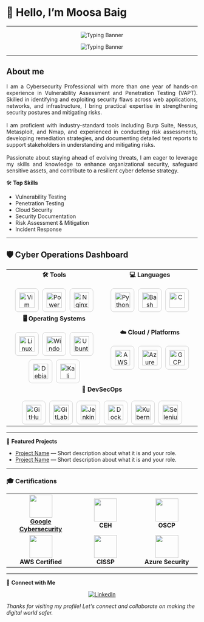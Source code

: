 # 👋 Hello, I’m Moosa Baig
---
<!-- Banner -->
<p align="center">
  <img src="https://readme-typing-svg.herokuapp.com?font=Courier&weight=600&size=30&pause=1000&color=00F7FF&center=true&vCenter=true&width=800&lines=How+you+doin'?" alt="Typing Banner" />
</p>

<p align="center">
  <img src="https://readme-typing-svg.herokuapp.com?font=Courier&weight=600&size=30&pause=100&color=00F7FF&center=true&vCenter=true&width=800&lines=Winners+don't+make+excuses" alt="Typing Banner" />
</p>

----
## About me

<p align="justify">
I am a Cybersecurity Professional with more than one year of hands-on experience in Vulnerability Assessment and Penetration Testing (VAPT). Skilled in identifying and exploiting security flaws across web applications, networks, and infrastructure, I bring practical expertise in strengthening security postures and mitigating risks.  
<br><br>
I am proficient with industry-standard tools including Burp Suite, Nessus, Metasploit, and Nmap, and experienced in conducting risk assessments, developing remediation strategies, and documenting detailed test reports to support stakeholders in understanding and mitigating risks.  
<br><br>
Passionate about staying ahead of evolving threats, I am eager to leverage my skills and knowledge to enhance organizational security, safeguard sensitive assets, and contribute to a resilient cyber defense strategy. 
</p>



🛠️ **Top Skills**
- Vulnerability Testing
- Penetration Testing
- Cloud Security
- Security Documentation
- Risk Assessment & Mitigation
- Incident Response

---
## 🛡️ Cyber Operations Dashboard

<table align="center">
  <tr>
    <td align="center" width="50%">
      <b>🛠️ Tools</b><br><br>
      <div style="display: flex; gap: 10px; justify-content: center;">
        <a href="https://www.vim.org/" target="_blank" style="width:60px; height:60px; display:flex; align-items:center; justify-content:center; border:1px solid #ccc; border-radius:8px;">
          <img src="https://skillicons.dev/icons?i=vim" alt="Vim" width="40" />
        </a>
        <a href="https://docs.microsoft.com/en-us/powershell/" target="_blank" style="width:60px; height:60px; display:flex; align-items:center; justify-content:center; border:1px solid #ccc; border-radius:8px;">
          <img src="https://skillicons.dev/icons?i=powershell" alt="PowerShell" width="40" />
        </a>
        <a href="https://www.nginx.com/" target="_blank" style="width:60px; height:60px; display:flex; align-items:center; justify-content:center; border:1px solid #ccc; border-radius:8px;">
          <img src="https://skillicons.dev/icons?i=nginx" alt="Nginx" width="40" />
        </a>
      </div>
    </td>
    <td align="center" width="50%">
      <b>💻 Languages</b><br><br>
      <div style="display: flex; gap: 10px; justify-content: center;">
        <a href="https://www.python.org/" target="_blank" style="width:60px; height:60px; display:flex; align-items:center; justify-content:center; border:1px solid #ccc; border-radius:8px;">
          <img src="https://skillicons.dev/icons?i=python" alt="Python" width="40" />
        </a>
        <a href="https://www.gnu.org/software/bash/" target="_blank" style="width:60px; height:60px; display:flex; align-items:center; justify-content:center; border:1px solid #ccc; border-radius:8px;">
          <img src="https://skillicons.dev/icons?i=bash" alt="Bash" width="40" />
        </a>
        <a href="https://en.cppreference.com/w/c/language" target="_blank" style="width:60px; height:60px; display:flex; align-items:center; justify-content:center; border:1px solid #ccc; border-radius:8px;">
          <img src="https://skillicons.dev/icons?i=c" alt="C" width="40" />
        </a>
      </div>
    </td>
  </tr>
  <tr>
    <td align="center" width="50%">
      <b>🖥️ Operating Systems</b><br><br>
      <div style="display: flex; gap: 10px; justify-content: center; flex-wrap: wrap;">
        <a href="https://www.linux.org/" target="_blank" style="width:60px; height:60px; display:flex; align-items:center; justify-content:center; border:1px solid #ccc; border-radius:8px;">
          <img src="https://skillicons.dev/icons?i=linux" alt="Linux" width="40" />
        </a>
        <a href="https://www.microsoft.com/en-us/windows/" target="_blank" style="width:60px; height:60px; display:flex; align-items:center; justify-content:center; border:1px solid #ccc; border-radius:8px;">
          <img src="https://skillicons.dev/icons?i=windows" alt="Windows" width="40" />
        </a>
        <a href="https://ubuntu.com/" target="_blank" style="width:60px; height:60px; display:flex; align-items:center; justify-content:center; border:1px solid #ccc; border-radius:8px;">
          <img src="https://skillicons.dev/icons?i=ubuntu" alt="Ubuntu" width="40" />
        </a>
        <a href="https://www.debian.org/" target="_blank" style="width:60px; height:60px; display:flex; align-items:center; justify-content:center; border:1px solid #ccc; border-radius:8px;">
          <img src="https://skillicons.dev/icons?i=debian" alt="Debian" width="40" />
        </a>
        <a href="https://www.kali.org/" target="_blank" style="width:60px; height:60px; display:flex; align-items:center; justify-content:center; border:1px solid #ccc; border-radius:8px;">
          <img src="https://skillicons.dev/icons?i=kali" alt="Kali Linux" width="40" />
        </a>
      </div>
    </td>
    <td align="center" width="50%">
      <b>☁️ Cloud / Platforms</b><br><br>
      <div style="display: flex; gap: 10px; justify-content: center;">
        <a href="https://aws.amazon.com/" target="_blank" style="width:60px; height:60px; display:flex; align-items:center; justify-content:center; border:1px solid #ccc; border-radius:8px;">
          <img src="https://skillicons.dev/icons?i=aws" alt="AWS" width="40" />
        </a>
        <a href="https://azure.microsoft.com/" target="_blank" style="width:60px; height:60px; display:flex; align-items:center; justify-content:center; border:1px solid #ccc; border-radius:8px;">
          <img src="https://skillicons.dev/icons?i=azure" alt="Azure" width="40" />
        </a>
        <a href="https://cloud.google.com/" target="_blank" style="width:60px; height:60px; display:flex; align-items:center; justify-content:center; border:1px solid #ccc; border-radius:8px;">
          <img src="https://skillicons.dev/icons?i=gcp" alt="GCP" width="40" />
        </a>
      </div>
    </td>
  </tr>
  <tr>
    <td align="center" colspan="2" width="100%">
      <b>🔐 DevSecOps</b><br><br>
      <div style="display: flex; gap: 10px; justify-content: center; flex-wrap: wrap;">
        <a href="https://github.com/" target="_blank" style="width:60px; height:60px; display:flex; align-items:center; justify-content:center; border:1px solid #ccc; border-radius:8px;">
          <img src="https://skillicons.dev/icons?i=github" alt="GitHub" width="40" />
        </a>
        <a href="https://gitlab.com/" target="_blank" style="width:60px; height:60px; display:flex; align-items:center; justify-content:center; border:1px solid #ccc; border-radius:8px;">
          <img src="https://skillicons.dev/icons?i=gitlab" alt="GitLab" width="40" />
        </a>
        <a href="https://www.jenkins.io/" target="_blank" style="width:60px; height:60px; display:flex; align-items:center; justify-content:center; border:1px solid #ccc; border-radius:8px;">
          <img src="https://skillicons.dev/icons?i=jenkins" alt="Jenkins" width="40" />
        </a>
        <a href="https://www.docker.com/" target="_blank" style="width:60px; height:60px; display:flex; align-items:center; justify-content:center; border:1px solid #ccc; border-radius:8px;">
          <img src="https://skillicons.dev/icons?i=docker" alt="Docker" width="40" />
        </a>
        <a href="https://kubernetes.io/" target="_blank" style="width:60px; height:60px; display:flex; align-items:center; justify-content:center; border:1px solid #ccc; border-radius:8px;">
          <img src="https://skillicons.dev/icons?i=kubernetes" alt="Kubernetes" width="40" />
        </a>
        <a href="https://www.selenium.dev/" target="_blank" style="width:60px; height:60px; display:flex; align-items:center; justify-content:center; border:1px solid #ccc; border-radius:8px;">
          <img src="https://skillicons.dev/icons?i=selenium" alt="Selenium" width="40" />
        </a>
      </div>
    </td>
  </tr>
</table>

---

🚀 **Featured Projects**
<!-- Add your favorite projects below! Replace these placeholders with your own repositories. -->
- [Project Name](#) — Short description about what it is and your role.
- [Project Name](#) — Short description about what it is and your role.


---
### 🎓 Certifications  

<table align="center">
<tr>
    <td align="center" width="200px">
      <img src="https://img.icons8.com/color/96/google-logo.png" width="60"/><br>
      <b><a href="https://drive.google.com/file/d/1Ifkb7sKjSb-1ydCEwHqwqVN3Hk9_Dfey/view?usp=sharing" target="_blank">Google Cybersecurity</a></b>
    </td>
    <td align="center" width="200px">
      <img src="https://img.icons8.com/color/96/hacker.png" width="60"/><br>
      <b>CEH</b>
    </td>
    <td align="center" width="200px">
      <img src="https://img.icons8.com/color/96/cyber-security.png" width="60"/><br>
      <b>OSCP</b>
    </td>
  </tr>
  <tr>
    <td align="center" width="200px">
      <img src="https://img.icons8.com/color/96/cloud.png" width="60"/><br>
      <b>AWS Certified</b>
    </td>
    <td align="center" width="200px">
      <img src="https://img.icons8.com/color/96/shield.png" width="60"/><br>
      <b>CISSP</b>
    </td>
    <td align="center" width="200px">
      <img src="https://img.icons8.com/color/96/azure.png" width="60"/><br>
      <b>Azure Security</b>
    </td>
  </tr>
</table>

---

🔗 **Connect with Me**
<p align="center">
  <a href="https://www.linkedin.com/in/moosa-baig-868240273" target="_blank">
    <img src="https://skillicons.dev/icons?i=linkedin" alt="LinkedIn" />
  </a>
</p>

_Thanks for visiting my profile! Let's connect and collaborate on making the digital world safer._
